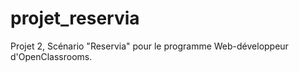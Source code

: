 # projet_reservia
Projet 2, Scénario "Reservia" pour le programme Web-développeur d'OpenClassrooms. 
